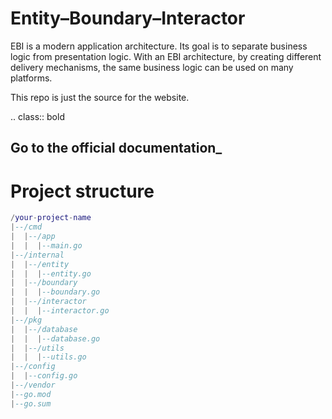 Entity–Boundary–Interactor
==========================

EBI is a modern application architecture. Its goal is to separate business logic from presentation
logic. With an EBI architecture, by creating different delivery mechanisms, the same business logic
can be used on many platforms.

This repo is just the source for the website. 

.. class:: bold

Go to the official documentation_
---------------------------------

# Project structure 
```lua
/your-project-name
|--/cmd
|  |--/app
|  |  |--main.go
|--/internal
|  |--/entity
|  |  |--entity.go
|  |--/boundary
|  |  |--boundary.go
|  |--/interactor
|  |  |--interactor.go
|--/pkg
|  |--/database
|  |  |--database.go
|  |--/utils
|  |  |--utils.go
|--/config
|  |--config.go
|--/vendor
|--go.mod
|--go.sum
```
